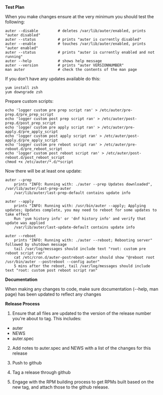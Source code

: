 **Test Plan**

When you make changes ensure at the very minimum you should test the following:

```
auter --disable         # deletes /var/lib/auter/enabled, prints "auter disabled"
auter --status          # prints "auter is currently disabled"
auter --enable          # touches /var/lib/auter/enabled, prints "auter enabled"
auter --status          # prints "auter is currently enabled and not running"
auter --help            # shows help message
auter --version         # prints "auter VERSIONNUMBER"
man auter               # check the contents of the man page
```

If you don't have any updates available do this:

```
yum install zsh
yum downgrade zsh
```

Prepare custom scripts:

```
echo 'logger custom pre prep script ran' > /etc/auter/pre-prep.d/pre_prep_script
echo 'logger custom post prep script ran' > /etc/auter/post-prep.d/post_prep_script
echo 'logger custom pre apply script ran' > /etc/auter/pre-apply.d/pre_apply_script
echo 'logger custom post apply script ran' > /etc/auter/post-apply.d/pre_apply_script
echo 'logger custom pre reboot script ran' > /etc/auter/pre-reboot.d/pre_reboot_script
echo 'logger custom post reboot script ran' > /etc/auter/post-reboot.d/post_reboot_script
chmod +x /etc/auter/*.d/*script
```

Now there will be at least one update:

```
auter --prep
    prints "INFO: Running with: ./auter --prep Updates downloaded", /var/lib/auter/last-prep-auter
    /var/lib/auter/last-prep-default contains update info

auter --apply
    prints "INFO: Running with: /usr/bin/auter --apply; Applying updates; Updates complete, you may need to reboot for some updates to take effect
    Run 'yum history info' or 'dnf history info' and verify that update was applied
    /var/lib/auter/last-update-default contains update info

auter --reboot
    prints "INFO: Running with: ./auter --reboot; Rebooting server" followed by shutdown message
    tail /var/log/messages should include text "root: custom pre reboot script ran"
    cat /etc/cron.d/auter-postreboot-auter should show "@reboot root /usr/bin/auter --postreboot --config auter"
    5 mins after the reboot, tail /var/log/messages should include text "root: custom post reboot script ran"
```

**Documentation**

When making any changes to code, make sure documentation (--help, man page) has been updated to reflect any changes

**Release Process**

1.  Ensure that all files are updated to the version of the release number you're about to tag.  This includes:
  - auter
  - NEWS
  - auter.spec

2.  Add notes to auter.spec and NEWS with a list of the changes for this release

3.  Push to github

4.  Tag a release through github

5.  Engage with the RPM building process to get RPMs built based on the new tag, and attach those to the github release. 
